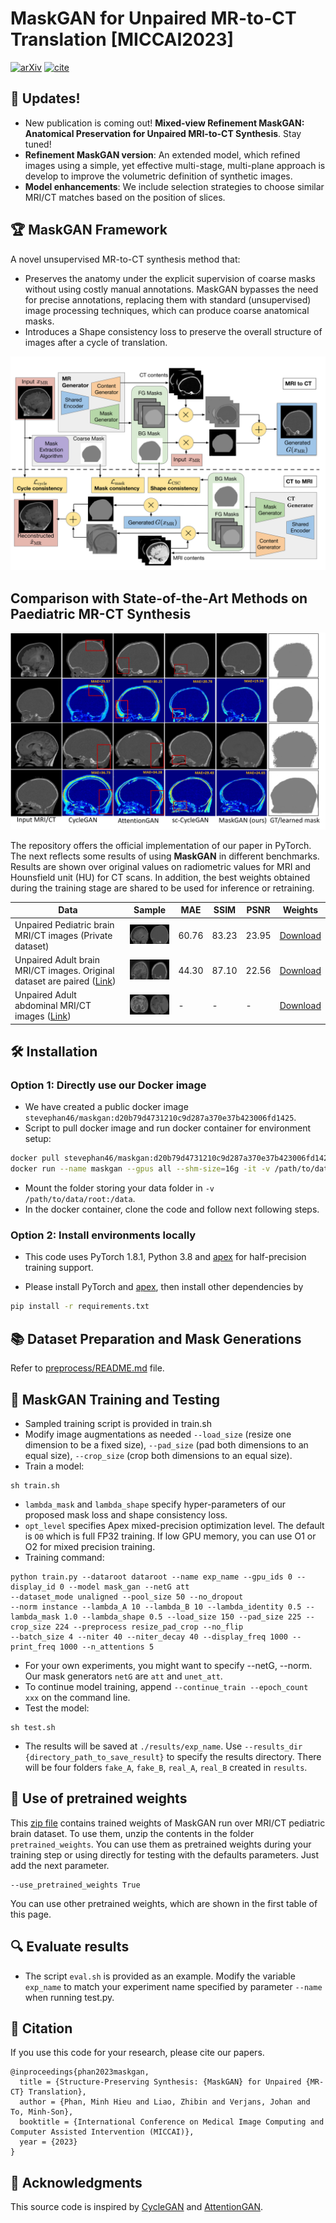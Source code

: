 # MaskGAN for Unpaired MR-to-CT Translation [MICCAI2023]

 [![arXiv](https://img.shields.io/badge/arXiv-2311.12437-blue)](https://arxiv.org/pdf/2307.16143) [![cite](https://img.shields.io/badge/cite-BibTex-yellow)](cite.bib)

## 📢 Updates!

* New publication is coming out! **Mixed-view Refinement MaskGAN: Anatomical Preservation for Unpaired MRI-to-CT Synthesis**. Stay tuned!
* **Refinement MaskGAN version**: An extended model, which refined images using a simple, yet effective multi-stage, multi-plane approach is develop to improve the volumetric definition of synthetic images.
* **Model enhancements**: We include selection strategies to choose similar MRI/CT matches based on the position of slices.

## 🏆 MaskGAN Framework

A novel unsupervised MR-to-CT synthesis method that:
- Preserves the anatomy under the explicit supervision of coarse masks without using costly manual annotations. MaskGAN bypasses the need for precise annotations, replacing them with standard (unsupervised) image processing techniques, which can produce coarse anatomical masks.
- Introduces a Shape consistency loss to preserve the overall structure of images after a cycle of translation.

![Framework](./imgs/maskgan_v2.svg)

## Comparison with State-of-the-Art Methods on Paediatric MR-CT Synthesis
![Result](./imgs/results.jpg)


The repository offers the official implementation of our paper in PyTorch. The next reflects some results of using **MaskGAN** in different benchmarks. Results are shown over original values on radiometric values for MRI and Hounsfield unit (HU) for CT scans. In addition, the best weights obtained during the training stage are shared to be used for inference or retraining.


| Data | Sample | MAE | SSIM | PSNR |  Weights     |
|------|--------|---------|---------|---------|--------|
| Unpaired Pediatric brain MRI/CT images (Private dataset) | <img src="imgs/pediatric_brain_sample.png" width="100"> | 60.76 | 83.23 | 23.95 | [Download](https://drive.google.com/file/d/15e1pS2V2DDdQQqIdEdD7cpZstyQuSG_i/view?usp=drive_link) |
| Unpaired Adult brain MRI/CT images. Original dataset are paired ([Link](https://www.ncbi.nlm.nih.gov/pmc/articles/PMC8446124/)) | <img src="imgs/adult_brain_sample.png" width="100"> | 44.30 | 87.10 | 22.56 | [Download](https://drive.google.com/file/d/1FUTEDrw8G92zgc0rRZ4TRxHFgkkPhk7R/view?usp=drive_link) |
| Unpaired Adult abdominal MRI/CT images ([Link](https://chaos.grand-challenge.org/Download/)) | <img src="imgs/adult_abdominal_sample.png" width="100">  | - | - | - | [Download](https://drive.google.com/file/d/1pa3vsPohB6_aCmGoHe_1V851yZHg_1Ae/view?usp=drive_link) |



## 🛠️ Installation
### Option 1: Directly use our Docker image
- We have created a public docker image `stevephan46/maskgan:d20b79d4731210c9d287a370e37b423006fd1425`.
- Script to pull docker image and run docker container for environment setup:
```bash
docker pull stevephan46/maskgan:d20b79d4731210c9d287a370e37b423006fd1425
docker run --name maskgan --gpus all --shm-size=16g -it -v /path/to/data/root:/data stevephan46/maskgan:d20b79d4731210c9d287a370e37b423006fd1425
```
- Mount the folder storing your data folder in `-v /path/to/data/root:/data`.
- In the docker container, clone the code and follow next following steps.

### Option 2: Install environments locally

- This code uses PyTorch 1.8.1, Python 3.8 and [apex](https://github.com/NVIDIA/apex) for half-precision training support.

- Please install PyTorch and [apex](https://github.com/NVIDIA/apex), then install other dependencies by
```bash
pip install -r requirements.txt
```

## 📚 Dataset Preparation and Mask Generations
Refer to [preprocess/README.md](./preprocess/README.md) file.

## 🚀 MaskGAN Training and Testing
- Sampled training script is provided in train.sh
- Modify image augmentations as needed `--load_size` (resize one dimension to be a fixed size), `--pad_size` (pad both dimensions to an equal size), `--crop_size` (crop both dimensions to an equal size).
- Train a model:
```
sh train.sh
```
- `lambda_mask` and `lambda_shape` specify hyper-parameters of our proposed mask loss and shape consistency loss.
- `opt_level` specifies Apex mixed-precision optimization level. The default is `O0` which is full FP32 training. If low GPU memory, you can use O1 or O2 for mixed precision training.
- Training command:
```
python train.py --dataroot dataroot --name exp_name --gpu_ids 0 --display_id 0 --model mask_gan --netG att 
--dataset_mode unaligned --pool_size 50 --no_dropout
--norm instance --lambda_A 10 --lambda_B 10 --lambda_identity 0.5 --lambda_mask 1.0 --lambda_shape 0.5 --load_size 150 --pad_size 225 --crop_size 224 --preprocess resize_pad_crop --no_flip
--batch_size 4 --niter 40 --niter_decay 40 --display_freq 1000 --print_freq 1000 --n_attentions 5
```
- For your own experiments, you might want to specify --netG, --norm. Our mask generators `netG` are `att` and `unet_att`.
- To continue model training, append `--continue_train --epoch_count xxx` on the command line.
- Test the model:
```
sh test.sh
```
- The results will be saved at `./results/exp_name`. Use `--results_dir {directory_path_to_save_result}` to specify the results directory. There will be four folders `fake_A`, `fake_B`, `real_A`, `real_B` created in `results`.

## 💾 Use of pretrained weights

This [zip file](https://drive.usercontent.google.com/download?id=15e1pS2V2DDdQQqIdEdD7cpZstyQuSG_i&export=download) contains trained weights of MaskGAN run over MRI/CT pediatric brain dataset. To use them, unzip the contents in the folder `pretrained_weights`. You can use them as pretrained weights during your training step or using directly for testing with the defaults parameters. Just add the next parameter.

```
--use_pretrained_weights True
```

You can use other pretrained weights, which are shown in the first table of this page. 

## 🔍 Evaluate results
- The script `eval.sh` is provided as an example. Modify the variable `exp_name` to match your experiment name specified by parameter `--name` when running test.py.

## 📜 Citation
If you use this code for your research, please cite our papers.

```
@inproceedings{phan2023maskgan,
  title = {Structure-Preserving Synthesis: {MaskGAN} for Unpaired {MR-CT} Translation},
  author = {Phan, Minh Hieu and Liao, Zhibin and Verjans, Johan and To, Minh-Son},
  booktitle = {International Conference on Medical Image Computing and Computer Assisted Intervention (MICCAI)},
  year = {2023}
}
```

## 🙏 Acknowledgments
This source code is inspired by [CycleGAN](https://github.com/junyanz/pytorch-CycleGAN-and-pix2pix) and [AttentionGAN](https://github.com/Ha0Tang/AttentionGAN). 

